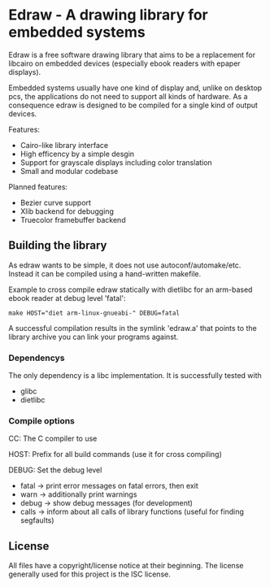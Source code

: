 # Edraw - A drawing library for embedded systems #
Edraw is a free software drawing library that aims to be a replacement for
libcairo on embedded devices (especially ebook readers with epaper displays).

Embedded systems usually have one kind of display and, unlike on desktop pcs,
the applications do not need to support all kinds of hardware. As a consequence
edraw is designed to be compiled for a single kind of output devices.

Features:

* Cairo-like library interface
* High efficency by a simple desgin
* Support for grayscale displays including color translation
* Small and modular codebase

Planned features:

* Bezier curve support
* Xlib backend for debugging
* Truecolor framebuffer backend

## Building the library ##
As edraw wants to be simple, it does not use autoconf/automake/etc. Instead it
can be compiled using a hand-written makefile.

Example to cross compile edraw statically with dietlibc for an arm-based ebook
reader at debug level 'fatal':

    make HOST="diet arm-linux-gnueabi-" DEBUG=fatal

A successful compilation results in the symlink 'edraw.a' that points to the
library archive you can link your programs against.

### Dependencys ###
The only dependency is a libc implementation. It is successfully tested with

* glibc
* dietlibc

### Compile options ###
CC: The C compiler to use

HOST: Prefix for all build commands (use it for cross compiling)

DEBUG: Set the debug level

* fatal -> print error messages on fatal errors, then exit
* warn -> additionally print warnings
* debug -> show debug messages (for development)
* calls -> inform about all calls of library functions (useful for finding
  segfaults)

## License ##
All files have a copyright/license notice at their beginning. The license
generally used for this project is the ISC license.

